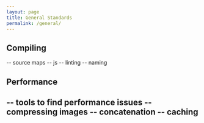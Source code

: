 ```yaml
---
layout: page
title: General Standards
permalink: /general/
---
```


## Compiling

 -- source maps
 -- js
 	-- linting
 -- naming
 
 ## Performance

 -- tools to find performance issues
 -- compressing images
 -- concatenation
 -- caching
 -- 